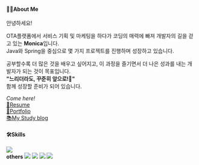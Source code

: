 <h4>👩‍💻About Me</h4>
<p>안녕하세요!</p>
<p>
  OTA플랫폼에서 서비스 기획 및 마케팅을 하다가 코딩의 매력에 빠져 개발자의 길을 걷고 있는 <strong>Monica</strong>입니다.<br>
  Java와 Spring을 중심으로 몇 가지 프로젝트를 진행하며 성장하고 있습니다.
</p>
<p>
  공부할수록 더 많은 것을 배우고 싶어지고, 이 과정을 즐기면서 더 나은 성과를 내는 개발자가 되는 것이 목표입니다.<br>
  <strong>"느리더라도, 꾸준히 앞으로!🚀"</strong><br>
  함께 성장할 준비가 되어 있습니다.
</p>

*Come here!*<br>
<a href="https://diligent-trout-f35.notion.site/1451d838d37c80f2b173e80cee21b02f?pvs=4">📄Resume</a><br>
<a href="https://www.canva.com/design/DAGcPOmJztk/dYmmzyp8D698zemxtM7SyQ/view?utm_content=DAGcPOmJztk&utm_campaign=designshare&utm_medium=link2&utm_source=uniquelinks&utlId=h8147e9f916">📔Portfolio</a><br>
<a href="https://monicasstudy.tistory.com/">📚My Study blog</a>

<h4>🛠️Skills</h4>
<img src="https://github-readme-stats.vercel.app/api/top-langs/?username=Monica-Jang&layout=compact">
<div>
  <strong>others </strong>
  <img src="https://img.shields.io/badge/Spring-6DB33F?style=flat-square&logo=Spring&logoColor=white">
  <img src="https://img.shields.io/badge/Oracle-F80000?style=flat-square&logo=Oracle&logoColor=white">
  <img src="https://img.shields.io/badge/MySQL-4479A1?style=flat-square&logo=MySQL&logoColor=white">
  <img src="https://img.shields.io/badge/MariaDB-003545?style=flat-square&logo=MariaDB&logoColor=white">
</div>

<!-- <h4>🎖️Level</h4>
<img src="http://mazassumnida.wtf/api/v2/generate_badge?boj=jby1793">
<img src="https://github-readme-stats.vercel.app/api?username=Monica-Jang&show_icons=true"> -->
